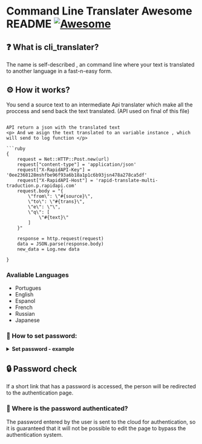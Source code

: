 # Command Line Translater Awesome README [![Awesome](https://cdn.jsdelivr.net/gh/sindresorhus/awesome@d7305f38d29fed78fa85652e3a63e154dd8e8829/media/badge.svg)](https://github.com/sindresorhus/awesome#readme)
## ❓ What is cli_translater?
The name is self-described , an command line where your text is translated to another language in a fast-n-easy form.

## ⚙️ How it works?
You send a source text to an intermediate Api translater which make all the proccess and send back the text translated. (API used on final of this file)
```

API return a json with the translated text
<p> And we asign the text translated to an variable instance , which will send to log function </p>

```ruby
{
    request = Net::HTTP::Post.new(url)
    request["content-type"] = 'application/json'
    request["X-RapidAPI-Key"] = '0ee2368128mshfbe96f93a6b18a1p1c6b93jsn478a278ca5df'
    request["X-RapidAPI-Host"] = 'rapid-translate-multi-traduction.p.rapidapi.com'
    request.body = "{
        \"from\": \"#{source}\",
        \"to\": \"#{trans}\",
        \"e\": \"\",
        \"q\": [
            \"#{text}\"
        ]
    }"

    response = http.request(request)
    data = JSON.parse(response.body)
    new_data = Log.new data

}
```

### Avaliable Languages

- Portugues
- English
- Espanol
- French
- Russian
- Japanese

</details>

### 🔐 How to set password:
<details>
  <summary><b>Set password - example </b></summary>
  
```py
# exemple in Python
import requests

data = {
  "token": "VXaK8WlI89Ya9ptx437ozLAatt2yUJ",
  "password": "mypassword",
  "url": "https://www.youtube.com/watch?v=dQw4w9WgXcQ&ab_channel=RickAstley"
}

response = requests.post(url="https://bitlink.vercel.app/api", data=data)
```

API return a json with the shortened link and the information that was recorded in the API database:

```json
{
"limit":null,
"password":"mypassword",
"short":"https://bitlink.vercel.app/CmnkWwvY",
"url":"https://www.youtube.com/watch?v=dQw4w9WgXcQ&ab_channel=RickAstley"
}
```

</details>

## 🔒 Password check
If a short link that has a password is accessed, the person will be redirected to the authentication page.

### 🔑 Where is the password authenticated? 
<a> The password entered by the user is sent to the cloud for authentication, so it is guaranteed that it will not be possible to edit the page to bypass the authentication system. </a>
